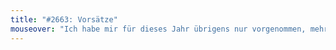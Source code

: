 ```yaml
---
title: "#2663: Vorsätze"
mouseover: "Ich habe mir für dieses Jahr übrigens nur vorgenommen, mehr darauf zu achten, dass ich all meine Vorsätze erfülle."
---
```

